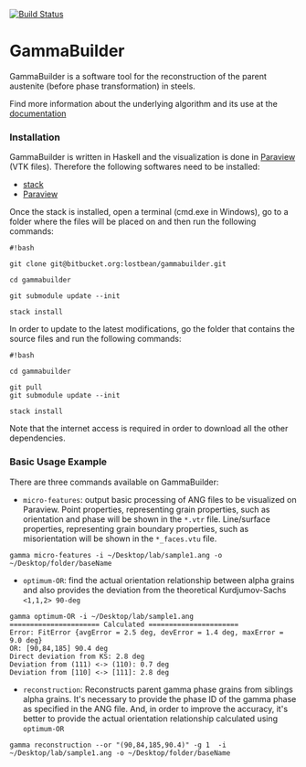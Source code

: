 [![Build Status](https://travis-ci.org/lostbean/gammabuilder.svg?branch=master)](https://travis-ci.org/lostbean/gammabuilder)

# GammaBuilder #

GammaBuilder is a software tool for the reconstruction of the parent austenite (before phase transformation) in steels.

Find more information about the underlying algorithm and its use at the [documentation](https://lostbean.github.io/gammabuilder/)

### Installation ###

GammaBuilder is written in Haskell and the visualization is done in [Paraview](http://www.paraview.org/) (VTK files). Therefore the following softwares need to be installed:

* [stack](http://docs.haskellstack.org/en/stable/install_and_upgrade/#installupgrade)
* [Paraview](http://www.paraview.org/download/)

Once the stack is installed, open a terminal (cmd.exe in Windows), go to a folder where the files will be placed on and then run the following commands:

```
#!bash

git clone git@bitbucket.org:lostbean/gammabuilder.git

cd gammabuilder

git submodule update --init

stack install

```

In order to update to the latest modifications, go the folder that contains the source files and run the following commands:

```
#!bash

cd gammabuilder

git pull
git submodule update --init

stack install

```

Note that the internet access is required in order to download all the other dependencies.


### Basic Usage Example ###

There are three commands available on GammaBuilder:

- `micro-features`: output basic processing of ANG files to be visualized on Paraview. Point properties, representing grain properties, such as orientation and phase will be shown in the `*.vtr` file. Line/surface properties, representing grain boundary properties, such as misorientation will be shown in the `*_faces.vtu` file.
```
gamma micro-features -i ~/Desktop/lab/sample1.ang -o ~/Desktop/folder/baseName
```

- `optimum-OR`: find the actual orientation relationship between alpha grains and also provides the deviation from the theoretical Kurdjumov-Sachs `<1,1,2> 90-deg`
```
gamma optimum-OR -i ~/Desktop/lab/sample1.ang
====================== Calculated ======================
Error: FitError {avgError = 2.5 deg, devError = 1.4 deg, maxError = 9.0 deg}
OR: [90,84,185] 90.4 deg
Direct deviation from KS: 2.8 deg
Deviation from (111) <-> (110): 0.7 deg
Deviation from [110] <-> [111]: 2.8 deg
```

- `reconstruction`: Reconstructs parent gamma phase grains from siblings alpha grains. It's necessary to provide the phase ID of the gamma phase as specified in the ANG file. And, in order to improve the accuracy, it's better to provide the actual orientation relationship calculated using `optimum-OR`
```
gamma reconstruction --or "(90,84,185,90.4)" -g 1  -i ~/Desktop/lab/sample1.ang -o ~/Desktop/folder/baseName
```
